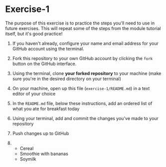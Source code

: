 # Exercise-1

The purpose of this exercise is to practice the steps you'll need to use in future exercises. This will repeat some of the steps from the module tutorial itself, but it's good practice!

1. If you haven't already, configure your name and email address for your GitHub account using the terminal.


2. Fork this repository to your own GitHub account by clicking the `fork` button on the GitHub interface.


3. Using the terminal, clone **your forked repository** to your machine (make sure you're in the desired directory on your terminal)


4. On your machine, open up this file (`exercise-1/README.md`) in a text editor of your choice


5. In the `README.md` file, below these instructions, add an ordered list of what you ate for breakfast today


6. Using your terminal, add and commit the changes you've made to your repository


7. Push changes up to GitHub

8. - Cereal
   - Smoothie with bananas
   - Soymilk
